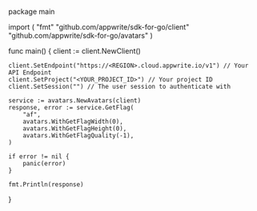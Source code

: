 package main

import (
    "fmt"
    "github.com/appwrite/sdk-for-go/client"
    "github.com/appwrite/sdk-for-go/avatars"
)

func main() {
    client := client.NewClient()

    client.SetEndpoint("https://<REGION>.cloud.appwrite.io/v1") // Your API Endpoint
    client.SetProject("<YOUR_PROJECT_ID>") // Your project ID
    client.SetSession("") // The user session to authenticate with

    service := avatars.NewAvatars(client)
    response, error := service.GetFlag(
        "af",
        avatars.WithGetFlagWidth(0),
        avatars.WithGetFlagHeight(0),
        avatars.WithGetFlagQuality(-1),
    )

    if error != nil {
        panic(error)
    }

    fmt.Println(response)
}
